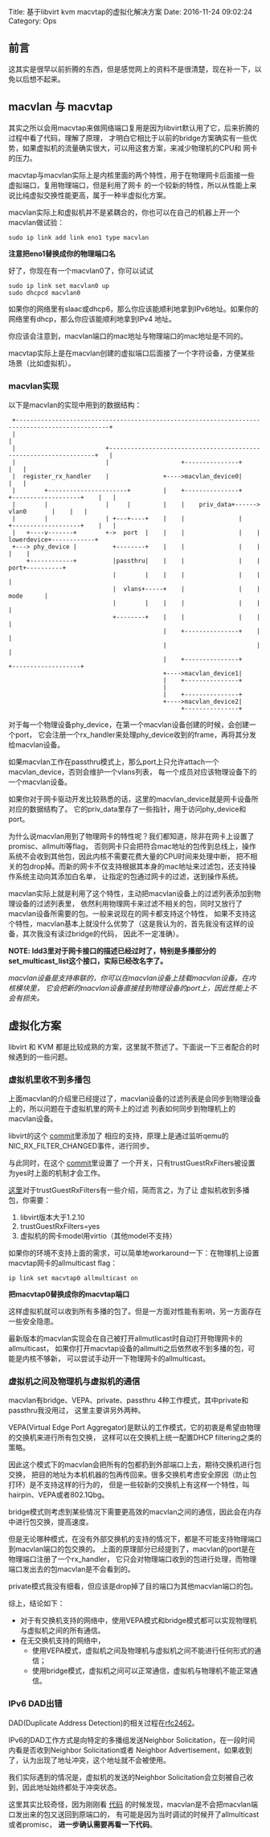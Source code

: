 Title:     基于libvirt kvm macvtap的虚拟化解决方案
Date:      2016-11-24 09:02:24
Category:  Ops

## 前言

这其实是很早以前折腾的东西，但是感觉网上的资料不是很清楚，现在补一下，以免以后想不起来。

## macvlan 与 macvtap

其实之所以会用macvtap来做网络端口复用是因为libvirt默认用了它，后来折腾的过程中看了代码，理解了原理，
才明白它相比于以前的bridge方案确实有一些优势，如果虚拟机的流量确实很大，可以用这套方案，来减少物理机的CPU和
网卡的压力。

macvtap与macvlan实际上是内核里面的两个特性，用于在物理网卡后面接一些虚拟端口，复用物理端口，但是利用了网卡
的一个较新的特性，所以从性能上来说比纯虚拟交换性能更高，属于一种半虚拟化方案。

macvlan实际上和虚拟机并不是紧耦合的，你也可以在自己的机器上开一个macvlan做试验：

```
sudo ip link add link eno1 type macvlan
```

__注意把eno1替换成你的物理端口名__

好了，你现在有一个macvlan0了，你可以试试

```
sudo ip link set macvlan0 up
sudo dhcpcd macvlan0
```

如果你的网络里有slaac或dhcp6，那么你应该能顺利地拿到IPv6地址。如果你的网络里有dhcp，那么你应该能顺利地拿到IPv4
地址。

你应该会注意到，macvlan端口的mac地址与物理端口的mac地址是不同的。

macvtap实际上是在macvlan创建的虚拟端口后面接了一个字符设备，方便某些场景（比如虚拟机）。

### macvlan实现

以下是macvlan的实现中用到的数据结构：

```
 +------------------------------------------------------------------------------------------------+
 |                                                                                                |
 |                         +------------------------------------------------------------------+   |
 |                         |                    +---------------+                             |   |
 |  register_rx_handler    |               +---->macvlan_device0|                             |   |
 |        +----------------------+         |    +---------------+    +-------------------+    |   |
 |        |                |     |         |    |    priv_data+------>       vlan0       |    |   |
 |        |                | +---+----+    |    |               |    +-------------------+    |   |
 |   +----v-------+        +->  port  |    |    |               |    |    lowerdevice+------------+
 +---> phy_device |          +--------+    |    |               |    |                   |    |
     +------------+          |passthru|    |    |               |    |         port+----------+
                             |        |    |    |               |    |                   |
                             |  vlans+-----+    |               |    |         mode      |
                             |        |    |    |               |    |                   |
                             +--------+    |    |               |    |                   |
                                           |    +---------------+    |                   |
                                           |                         |                   |
                                           |    +---------------+    +-------------------+
                                           +---->macvlan_device1|
                                           |    +---------------+
                                           |
                                           |    +---------------+
                                           +---->macvlan_device2|
                                                +---------------+
```

对于每一个物理设备phy\_device，在第一个macvlan设备创建的时候，会创建一个port，
它会注册一个rx\_handler来处理phy\_device收到的frame，再将其分发给macvlan设备。

如果macvlan工作在passthru模式上，那么port上只允许attach一个macvlan\_device，否则会维护一个vlans列表，
每一个成员对应该物理设备下的一个macvlan设备。

如果你对于网卡驱动开发比较熟悉的话，这里的macvlan\_device就是网卡设备所对应的数据结构了。
它的priv\_data里存了一些指针，用于访问phy\_device和port。

为什么说macvlan用到了物理网卡的特性呢？我们都知道，除非在网卡上设置了promisc、allmulti等flag，
否则网卡只会把符合mac地址的包传到总线上，操作系统不会收到其他包，因此内核不需要花费大量的CPU时间来处理中断，
把不相关的包drop掉。而新的网卡不仅支持根据其本身的mac地址来过滤包，还支持操作系统主动向其添加白名单，
让指定的包通过网卡的过滤，送到操作系统。

macvlan实际上就是利用了这个特性，主动把macvlan设备上的过滤列表添加到物理设备的过滤列表里，
依然利用物理网卡来过滤不相关的包，同时又放行了macvlan设备所需要的包。一般来说现在的网卡都支持这个特性，
如果不支持这个特性，macvlan基本上就没什么优势了（这是我认为的，首先我没有这样的设备，其次我没有读过bridge的代码，
因此不一定准确）。

__NOTE: ldd3里对于网卡接口的描述已经过时了，特别是多播部分的set\_multicast\_list这个接口，实际已经改名字了。__

_macvlan设备是支持串联的，你可以在macvlan设备上挂载macvlan设备。在内核模块里，
它会把新的macvlan设备直接挂到物理设备的port上，因此性能上不会有损失。_

## 虚拟化方案

libvirt 和 KVM 都是比较成熟的方案，这里就不赘述了。下面说一下三者配合的时候遇到的一些问题。

### 虚拟机里收不到多播包

上面macvlan的介绍里已经提过了，macvlan设备的过滤列表是会同步到物理设备上的，所以问题在于虚拟机里的网卡上的过滤
列表如何同步到物理机上的macvlan设备。

libvirt的这个
[commit](https://libvirt.org/git/?p=libvirt.git;a=commit;h=d70cc1fa7219b347a301e132bb927f41958b372d)里添加了
相应的支持，原理上是通过监听qemu的NIC\_RX\_FILTER\_CHANGED事件，进行同步。

与此同时，在这个
[commit](https://libvirt.org/git/?p=libvirt.git;a=commit;h=07450cd42951d5007ab28d8e522f65d948181674)里设置了
一个开关，只有trustGuestRxFilters被设置为yes时上面的机制才会工作。

[这里](https://libvirt.org/formatdomain.html#elementsNICS)对于trustGuestRxFilters有一些介绍，简而言之，为了让
虚拟机收到多播包，你需要：

1. libvirt版本大于1.2.10
2. trustGuestRxFilters=yes
3. 虚拟机的网卡model用virtio（其他model不支持）

如果你的环境不支持上面的需求，可以简单地workaround一下：在物理机上设置macvtap网卡的allmulticast flag：

```
ip link set macvtap0 allmulticast on
```

__把macvtap0替换成你的macvtap端口__

这样虚拟机就可以收到所有多播的包了。但是一方面对性能有影响，另一方面存在一些安全隐患。

最新版本的macvlan实现会在自己被打开allmutlicast时自动打开物理网卡的allmulticast，
如果你打开macvtap设备的allmulti之后依然收不到多播的包，可能是内核不够新，
可以尝试手动开一下物理网卡的allmulticast。

### 虚拟机之间及物理机与虚拟机的通信

macvlan有bridge、VEPA、private、passthru 4种工作模式，其中private和passthru我没用过，
这里主要讲另外两种。

VEPA(Virtual Edge Port Aggregator)是默认的工作模式，它的初衷是希望由物理的交换机来进行所有包交换，
这样可以在交换机上统一配置DHCP filtering之类的策略。

因此这个模式下的macvlan会把所有的包都扔到外部端口上去，期待交换机进行包交换，
把目的地址为本机机器的包再传回来。很多交换机考虑安全原因（防止包打环）是不支持这样的行为的，
但是一些较新的交换机上有这样一个特性，叫hairpin、VEPA或者802.1Qbg。

bridge模式则考虑到某些情况下需要更高效的macvlan之间的通信，因此会在内存中进行包交换，提高速度。

但是无论哪种模式，在没有外部交换机的支持的情况下，都是不可能支持物理端口到macvlan端口的包交换的。
上面的原理部分已经提到了，macvlan的port是在物理端口注册了一个rx\_handler，
它只会对物理端口收到的包进行处理，而物理端口发出去的包macvlan是不会看到的。

private模式我没有细看，但应该是drop掉了目的端口为其他macvlan端口的包。

综上，结论如下：

* 对于有交换机支持的网络中，使用VEPA模式和bridge模式都可以实现物理机与虚拟机之间的所有通信。
* 在无交换机支持的网络中，
    - 使用VEPA模式，虚拟机之间及物理机与虚拟机之间不能进行任何形式的通信；
    - 使用bridge模式，虚拟机之间可以正常通信，虚拟机与物理机不能正常通信。

### IPv6 DAD出错

DAD(Duplicate Address Detection)的相关过程在[rfc2462](https://tools.ietf.org/html/rfc2462#section-5.4)。

IPv6的DAD工作方式是向特定的多播组发送Neighbor Solicitation，在一段时间内看是否收到Neighbor Solicitation或者
Neighbor Advertisement，如果收到了，认为出现了地址冲突，这个地址就不会被使用。

我们实际遇到的情况是，虚拟机的发送的Neighbor Solicitation会立刻被自己收到，因此地址始终都处于冲突状态。

这里其实比较奇怪，因为刚刚看
[代码](https://github.com/torvalds/linux/blob/e76d21c40bd6c67fd4e2c1540d77e113df962b4d/drivers/net/macvlan.c#L295)
的时候发现，macvlan是不会把macvlan端口发出来的包又送回到原端口的，
有可能是因为当时调试的时候开了allmulticast或者promisc，
__进一步确认需要再看一下代码__。
